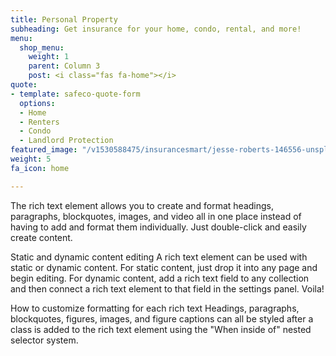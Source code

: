 ```yaml
---
title: Personal Property
subheading: Get insurance for your home, condo, rental, and more!
menu:
  shop_menu:
    weight: 1
    parent: Column 3
    post: <i class="fas fa-home"></i>
quote:
- template: safeco-quote-form
  options:
  - Home
  - Renters
  - Condo
  - Landlord Protection
featured_image: "/v1530588475/insurancesmart/jesse-roberts-146556-unsplash%20%281%29.jpg"
weight: 5
fa_icon: home

---
```

The rich text element allows you to create and format headings, paragraphs, blockquotes, images, and video all in one place instead of having to add and format them individually. Just double-click and easily create content.

Static and dynamic content editing
A rich text element can be used with static or dynamic content. For static content, just drop it into any page and begin editing. For dynamic content, add a rich text field to any collection and then connect a rich text element to that field in the settings panel. Voila!

How to customize formatting for each rich text
Headings, paragraphs, blockquotes, figures, images, and figure captions can all be styled after a class is added to the rich text element using the "When inside of" nested selector system.